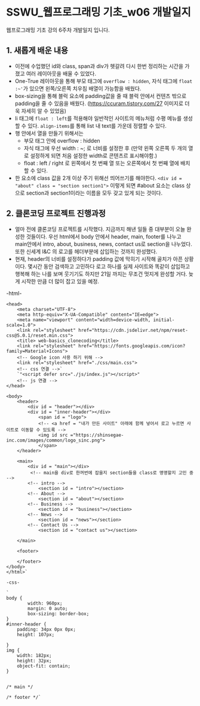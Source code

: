 # SSWU_웹프로그래밍 기초_w06 개발일지
웹프로그래밍 기초 강의 6주차 개발일지 입니다.


       
## 1. 새롭게 배운 내용

- 이전에 수업했던 id와 class, span과 div가 헷갈려 다시 한번 정리하는 시간을 가졌고 여러 레이아웃을 배울 수 있었다. 
- One-True 레이아웃을 통해 부모 태그에 `overflow : hidden`, 자식 태그에 `float :~'`가 있으면 왼쪽/오른쪽 치우침 배열이 가능함을 배웠다. 
- box-sizing을 통해 블럭 요소에 padding값을 줄 때 블럭 안에서 컨텐츠 밖으로 padding을 줄 수 있음을 배웠다. (https://ccuram.tistory.com/27 이미지로 더욱 자세히 알 수 있었음)
- li 태그에 `float : left`를 적용해야 일반적인 사이트의 메뉴처럼 수평 메뉴를 생성할 수 있다. `align-items`를 통해 list 내 text를 가운데 정렬할 수 있다. 
- 행 안에서 열을 만들기 위해서는 
  - 부모 태그 안에 overflow : hidden 
  - 자식 태그에 우선 width : ~; 로 너비를 설정한 후 (만약 왼쪽 오른쪽 두 개의 열로 설정하게 되면 처음 설정한 width로 콘텐츠르 표시해야함.)
  - float : left / right 로 왼쪽에서 첫 번째 열 또는 오른쪽에서 첫 번째 열에 배치할 수 있다. 
- 한 요소에 class 값을 2개 이상 주기 위해선 띄어쓰기를 해야한다. `<div id = "about" class = "section section1">` 이렇게 되면 #about 요소는 class 상으로 section과 section1이라는 이름을 모두 갖고 있게 되는 것이다.  

## 2. 클론코딩 프로젝트 진행과정 
- 얼마 전에 클론코딩 프로젝트를 시작했다. 지금까지 해낸 일들 중 대부분이 오늘 완성한 것들이다. 우선 html에서 body 안에서 header, main, footer를 나누고 main안에서 intro, about, business, news, contact us로 section을 나누었다. 또한 신세계 I&C 의 로고를 헤더부분에 삽입하는 것까지 완성했다. 
- 현재, header의 너비를 설정하다가 padding 값에 막히기 시작해 골치가 아픈 상황이다. 몇시간 동안 검색하고 고민하다 로고 하나를 실제 사이트와 똑같이 삽입하고 행복해 하는 나를 보며 웃기기도 하지만 21일 까지는 무조건 멋지게 완성할 거다. 늦게 시작한 만큼 더 많이 잡고 있을 예정.  

-html- 

````
<head>
    <meta charset="UTF-8">
    <meta http-equiv="X-UA-Compatible" content="IE=edge">
    <meta name="viewport" content="width=device-width, initial-scale=1.0">
    <link rel="stylesheet" href="https://cdn.jsdelivr.net/npm/reset-css@5.0.1/reset.min.css">
    <title> web-basics_clonecoding</title>
    <link rel="stylesheet" href="https://fonts.googleapis.com/icon?family=Material+Icons">
    <!-- Google icon 사용 하기 위해 -->
    <link rel="stylesheet" href="./css/main.css">
    <!-- css 연결 -->`
    `"<script defer src="./js/index.js"></script>"
    <!-- js 연결 -->
</head>

<body>
    <header>
        <div id = "header"></div>
        <div id = "inner-header"></div>
            <span id = "logo">
            <!-- <a href = "내가 만든 사이트" 아래에 함께 넣어서 로고 누르면 사이트로 이동할 수 있도록 -->
            <img id src ="https://shinsegae-inc.com/images/common/logo_sinc.png">
            </span>    
    </header>

    <main>
        <div id = "main"></div>
         <!-- main을 div로 한꺼번에 잡을지 section들을 class로 명명할지 고민 중  -->
        <!-- intro -->
            <section id = "intro"></section>
        <!-- About -->
            <section id = "about"></section>
        <!-- Business -->
            <section id = "business"></section>
        <!-- News -->
            <section id = "news"></section>
        <!-- Contact Us -->
            <section id = "contact us"></section>

    </main>

    <footer>

    </footer>
</body>
</html>`

-css-

`
body {
        width: 960px; 
        margin: 0 auto;
        box-sizing: border-box;
}
#inner-header {
    padding: 34px 0px 0px;
    height: 107px;
    
}
img {
    width: 182px;
    height: 32px;
    object-fit: contain;
}


/* main */

/* footer */`
